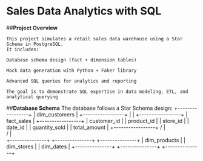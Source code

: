 # **Sales Data Analytics with SQL**
##**Project Overview**
```
This project simulates a retail sales data warehouse using a Star Schema in PostgreSQL.
It includes:

Database schema design (fact + dimension tables)

Mock data generation with Python + Faker library

Advanced SQL queries for analytics and reporting

The goal is to demonstrate SQL expertise in data modeling, ETL, and analytical querying
```

##**Database Schema**
The database follows a Star Schema design:
              +-----------------+
              |   dim_customers |
              +-----------------+
                      |
                      |
              +-----------------+
              |    fact_sales   |
              +-----------------+
              | customer_id     |
              | product_id      |
              | store_id        |
              | date_id         |
              | quantity_sold   |
              | total_amount    |
              +-----------------+
             /           |          \
            /            |           \
+---------------+ +---------------+ +---------------+
|  dim_products | |   dim_stores  | |   dim_dates   |
+---------------+ +---------------+ +---------------+

